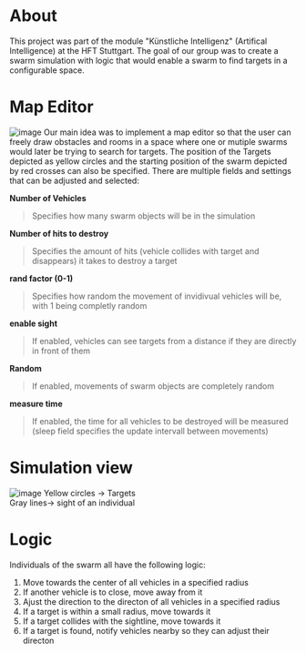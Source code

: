 # About
This project was part of the module "Künstliche Intelligenz" (Artifical Intelligence) at the HFT Stuttgart. The goal of our group was to create a swarm simulation with logic that would enable a swarm to find targets in a configurable space.

# Map Editor
![image](https://user-images.githubusercontent.com/62705365/218259474-159d7f76-44bc-4e86-9e13-2454f0906c77.png)
Our main idea was to implement a map editor so that the user can freely draw obstacles and rooms in a space where one or mutiple swarms would later be trying to search for targets. The position of the Targets depicted as yellow circles and the starting position of the swarm depicted by red crosses can also be specified. There are multiple fields and settings that can be adjusted and selected:

**Number of Vehicles** 
> Specifies how many swarm objects will be in the simulation <br>

**Number of hits to destroy**

> Specifies the amount of hits (vehicle collides with target and disappears) it takes to destroy a target

**rand factor (0-1)**
> Specifies how random the movement of invidivual vehicles will be, with 1 being completly random

**enable sight**
> If enabled, vehicles can see targets from a distance if they are directly in front of them

**Random**
> If enabled, movements of swarm objects are completely random

**measure time**
> If enabled, the time for all vehicles to be destroyed will be measured (sleep field specifies the update intervall between movements)

# Simulation view
![image](https://user-images.githubusercontent.com/62705365/218259598-9c091146-d6bd-4235-9b2f-9bb338ac64e0.png)
Yellow circles -> Targets <br>
Gray lines-> sight of an individual

# Logic
Individuals of the swarm all have the following logic: 
1. Move towards the center of all vehicles in a specified radius
2. If another vehicle is to close, move away from it
3. Ajust the direction to the directon of all vehicles in a specified radius
4. If a target is within a small radius, move towards it
5. If a target collides with the sightline, move towards it
6. If a target is found, notify vehicles nearby so they can adjust their directon
